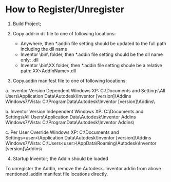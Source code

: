 # How to Register/Unregister

1. Build Project;

2. Copy add-in dll file to one of following locations:

    - Anywhere, then *.addin file <Assembly> setting should be updated to the full path including the dll name
    - Inventor <InstallPath>\bin\ folder, then *.addin file <Assembly> setting should be the dll name only: <AddInName>.dll
    - Inventor <InstallPath>\bin\XX folder, then *.addin file <Assembly> setting shoule be a relative path: XX\<AddInName>.dll

3. Copy.addin manifest file to one of following locations:

  a. Inventor Version Dependent
    Windows XP:
      C:\Documents and Settings\All Users\Application Data\Autodesk\Inventor [version]\Addins\
    Windows7/Vista:
      C:\ProgramData\Autodesk\Inventor [version]\Addins\

  b. Inventor Version Independent
    Windows XP:
      C:\Documents and Settings\All Users\Application Data\Autodesk\Inventor Addins\
    Windows7/Vista:
      C:\ProgramData\Autodesk\Inventor Addins\

  c. Per User Override
    Windows XP:
      C:\Documents and Settings\<user>\Application Data\Autodesk\Inventor [version]\Addins\
    Windows7/Vista:
      C:\Users\<user>\AppData\Roaming\Autodesk\Inventor [version]\Addins\

4. Startup Inventor; the AddIn should be loaded

To unregister the AddIn, remove the Autodesk.<AddInName>.Inventor.addin from above mentioned .addin manifest file locations directly.